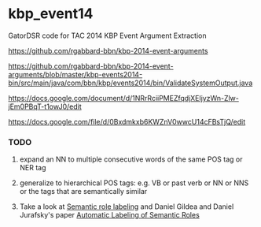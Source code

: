 kbp_event14
===========

GatorDSR code for TAC 2014 KBP Event Argument Extraction

https://github.com/rgabbard-bbn/kbp-2014-event-arguments

https://github.com/rgabbard-bbn/kbp-2014-event-arguments/blob/master/kbp-events2014-bin/src/main/java/com/bbn/kbp/events2014/bin/ValidateSystemOutput.java

https://docs.google.com/document/d/1NRrRciiPMEZfqdjXEljyzWn-Zlw-jEm0PBqT-t1owJ0/edit

https://docs.google.com/file/d/0Bxdmkxb6KWZnV0wwcU14cFBsTjQ/edit

### TODO

  1. expand an NN to multiple consecutive words of the same POS tag or NER tag
  
  2. generalize to hierarchical POS tags: e.g. VB or past verb or NN or NNS or the tags that are semantically similar

  3. Take a look at [Semantic role labeling](http://en.wikipedia.org/wiki/Semantic_role_labeling) and Daniel Gildea and Daniel Jurafsky's paper [Automatic Labeling of Semantic Roles](http://www.cs.rochester.edu/~gildea/gildea-cl02.pdf)
